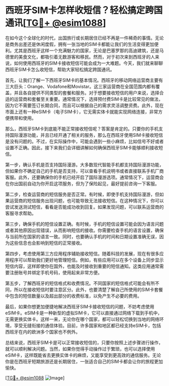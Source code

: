 # 西班牙SIM卡怎样收短信？轻松搞定跨国通讯[[TG💪+ @esim1088](https://t.me/s/esim1088)]

在如今这个全球化的时代，出国旅行或长期居住已经不再是一件稀奇的事情。无论是商务出差还是休闲度假，拥有一张当地的SIM卡都能让我们的生活变得更加便利。尤其是西班牙这样一个充满魅力的国家，无论是巴塞罗那的高迪建筑，还是马德里的美食文化，都吸引着无数游客和移民。然而，对于初次来到西班牙的人来说，如何使用西班牙的SIM卡接收短信可能会成为一大难题。今天，我们就来聊聊西班牙SIM卡怎么收短信，帮助大家轻松搞定跨国通讯。

首先，让我们了解一下西班牙SIM卡的基本情况。西班牙的移动网络运营商主要有三大巨头：Orange、Vodafone和Movistar。这三家运营商在全国范围内都有覆盖，并且各自提供不同类型的套餐和服务。对于想要接收短信的用户来说，选择合适的运营商和套餐至关重要。通常情况下，选择预付费SIM卡是比较常见的做法，因为它不需要签订长期合同，而且可以根据自己的需求灵活调整资费。此外，现在市面上还有一种eSIM卡（电子SIM卡），它无需实体卡就能实现网络连接，非常方便携带和使用。

那么，西班牙SIM卡到底能不能正常接收短信呢？答案是肯定的。只要你的手机支持国际漫游功能，并且已经开通了相关的服务，那么在西班牙使用SIM卡接收短信是没有问题的。不过，在实际操作中，可能会遇到一些小麻烦，比如信号不好或者设置不正确。因此，接下来我们会详细讲解如何确保西班牙SIM卡能够顺利接收短信。

第一步，确认手机是否支持国际漫游。大多数现代智能手机都支持国际漫游功能，但如果你不确定自己的手机是否支持，可以查看手机说明书或者直接联系手机厂商客服。此外，还要确保你的手机已经开启了国际漫游选项。通常情况下，运营商会在你出国前自动为你开启这项服务，但为了保险起见，最好提前咨询一下客服。

第二步，检查运营商的短信服务是否正常。有时候，即使手机支持国际漫游，但如果运营商的短信服务出现问题，也可能导致无法接收短信。在这种情况下，你可以尝试发送测试短信，看看是否能成功收到回复。如果发现问题，可以联系运营商的客服寻求帮助。

第三步，确保手机的短信设置正确。有时候，手机的短信设置可能会因为语言问题或者其他原因出现错误，从而影响短信的接收。你需要检查手机的语言设置，确保与当前所在国家的语言一致。同时，也要确认手机的时间和日期设置准确无误，因为这些信息也会影响到短信的正常接收。

第四步，考虑使用第三方应用程序辅助接收短信。随着科技的发展，现在有很多应用程序可以帮助我们更好地管理短信。例如，有些应用可以在多个设备上同步显示短信内容，这样即使你在国外，也能及时接收到重要的短信通知。这类应用通常需要注册账号并绑定手机号码，使用起来非常方便。

第五步，了解西班牙的短信格式和收费情况。不同国家的短信格式可能会有所不同，所以在接收短信时要注意区分。此外，也要清楚了解自己所使用的SIM卡套餐中包含的短信数量以及超出部分的收费标准，以免产生不必要的费用。

最后，如果你想更加便捷地解决西班牙SIM卡接收短信的问题，不妨考虑使用eSIM卡。eSIM卡是一种新型的虚拟SIM卡，它可以直接通过网络下载到手机中，无需更换实体卡。这样一来，无论你在哪个国家，都可以轻松切换到当地的网络环境，享受无缝衔接的通信体验。目前，许多国家和地区都已经支持eSIM卡，包括西班牙在内的欧洲多个国家也不例外。

总结来说，西班牙SIM卡是可以正常接收短信的，只要你按照上述步骤进行操作，就可以顺利解决问题。当然，如果你觉得手动操作过于繁琐，也可以选择使用eSIM卡，这样既能省去更换实体卡的麻烦，又能享受到更高效的通信服务。无论你是在西班牙短期旅游还是长期居住，一张适合自己的SIM卡都会让你的旅程更加愉快。

[[TG💪+ @esim1088](https://t.me/s/esim1088) ![Image](https://i.postimg.cc/4NQfJmqS/Snipaste-2025-05-13-00-14-12.png)]